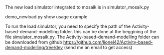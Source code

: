 The new load simulator integrated to mosaik is in simulator_mosaik.py

demo_newload.py show usage example

To run the load simulator, you need to specify the path of the Activity-based-demand-modelling folder.
this can be done at the beggining of the file simulator_mosaik.py.
The Activity-based-demand-modelling folder can be downloaded from github https://github.com/lionel42/Activity-based-demand-modelling/tree/dev (send me an email to get access)
